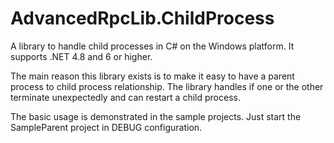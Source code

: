# AdvancedRpcLib.ChildProcess

A library to handle child processes in C# on the Windows platform. It supports .NET 4.8 and 6 or higher.

The main reason this library exists is to make it easy to have a parent process to child process relationship. The library handles if one or the other terminate unexpectedly and can restart a child process.

The basic usage is demonstrated in the sample projects. Just start the SampleParent project in DEBUG configuration.
